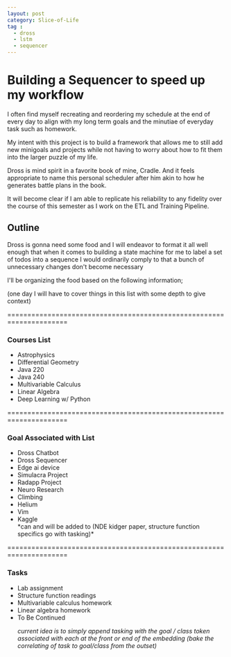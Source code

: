 ```yaml
---
layout: post
category: Slice-of-Life
tag :
  - dross
  - lstm
  - sequencer
---
```


# Building a Sequencer to speed up my workflow

I often find myself recreating and reordering my schedule at the end of every
day to align with my long term goals and the minutiae of everyday task such as
homework.

My intent with this project is to build a framework that allows me to still
add new minigoals and projects while not having to worry about how to fit them
into the larger puzzle of my life.

Dross is mind spirit in a favorite book of mine, Cradle. And it feels appropriate
to name this personal scheduler after him akin to how he generates battle plans
in the book.

It will become clear if I am able to replicate his reliability to any fidelity 
over the course of this semester as I work on the ETL and Training Pipeline.

## Outline ##

Dross is gonna need some food and I will endeavor to format it all well enough
that when it comes to building a state machine for me to label a set of todos
into a sequence I would ordinarily comply to that a bunch of unnecessary changes
don't become necessary

I'll be organizing the food based on the following information;

(one day I will have to cover things in this list with some depth to give context)

=====================================================================

### Courses List ###
<ul>
<li>Astrophysics</li>
<li>Differential Geometry</li>
<li>Java 220</li>
<li>Java 240</li>
<li>Multivariable Calculus</li>
<li>Linear Algebra</li>
<li>Deep Learning w/ Python</li>
</ul>

=====================================================================

### Goal Associated with List ###
<ul>
<li>Dross Chatbot</li>
<li>Dross Sequencer</li>
<li>Edge ai device</li>
<li>Simulacra Project</li>
<li>Radapp Project</li>
<li>Neuro Research</li>
<li>Climbing</li>
<li>Helium</li>
<li>Vim</li>
<li>Kaggle</li>
*can and will be added to (NDE kidger paper, structure function specifics go with tasking)* 
</ul>

=====================================================================

### Tasks ###
<ul>
<li>Lab assignment</li>
<li>Structure function readings</li>
<li>Multivariable calculus homework</li>
<li>Linear algebra homework</li>
<li>To Be Continued</li> 

*current idea is to simply append tasking with the goal / class token associated with each at the front or end of the embedding (bake the correlating of task to goal/class from the outset)* 
</ul>

